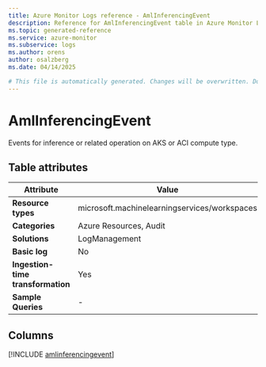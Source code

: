 ```yaml
---
title: Azure Monitor Logs reference - AmlInferencingEvent
description: Reference for AmlInferencingEvent table in Azure Monitor Logs.
ms.topic: generated-reference
ms.service: azure-monitor
ms.subservice: logs
ms.author: orens
author: osalzberg
ms.date: 04/14/2025

# This file is automatically generated. Changes will be overwritten. Do not change this file directly.
---
```


# AmlInferencingEvent

Events for inference or related operation on AKS or ACI compute type.


## Table attributes

|Attribute|Value|
|---|---|
|**Resource types**|microsoft.machinelearningservices/workspaces|
|**Categories**|Azure Resources, Audit|
|**Solutions**| LogManagement|
|**Basic log**|No|
|**Ingestion-time transformation**|Yes|
|**Sample Queries**|-|



## Columns
  
[!INCLUDE [amlinferencingevent](~/reusable-content/ce-skilling/azure/includes/azure-monitor/reference/tables/amlinferencingevent-include.md)]
